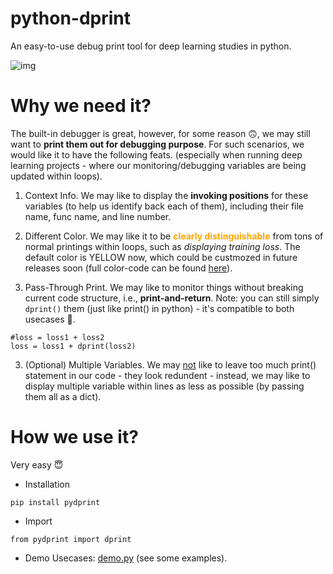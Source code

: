 # python-dprint
An easy-to-use debug print tool for deep learning studies in python.
        
![img](./teaser.png)
# Why we need it? 
The built-in debugger is great, however, for some reason :upside_down_face:, we may still want to <b>print them out for debugging purpose</b>. For such scenarios, we would like it to have the following feats. (especially when running deep learning projects - where our monitoring/debugging variables are being updated within loops).

1. Context Info. We may like to display the <b>invoking positions</b> for these variables (to help us identify back each of them), including their file name, func name, and line number. 

2. Different Color. We may like it to be <b><font color="orange">clearly distinguishable</font></b> from tons of normal printings within loops, such as <i>displaying training loss</i>. The default color is YELLOW now, which could be custmozed in future releases soon (full color-code can be found [here](https://www.geeksforgeeks.org/print-colors-python-terminal/)).

4. Pass-Through Print. We may like to monitor things without breaking current code structure, i.e., <b>print-and-return</b>. Note: you can still simply ```dprint()``` them (just like print() in python) - it's compatible to both usecases :crossed_fingers:.
```
#loss = loss1 + loss2
loss = loss1 + dprint(loss2)
```
3. (Optional) Multiple Variables. We may <u>not</u> like to leave too much print() statement in our code - they look redundent - instead, we may like to display multiple variable within lines as less as possible (by passing them all as a dict).

# How we use it?
Very easy :innocent:
- Installation
```
pip install pydprint
```
- Import
```
from pydprint import dprint
```
- Demo Usecases: [demo.py](https://github.com/chaoyivision/python-deprint/blob/main/demo.py) (see some examples).

